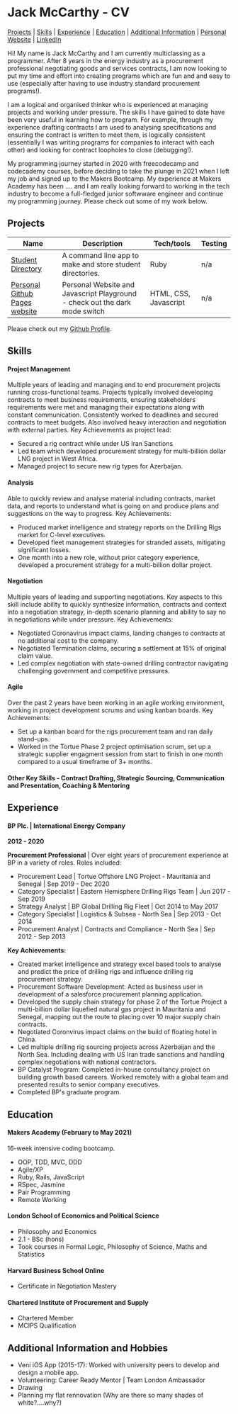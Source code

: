 # Jack McCarthy - CV

[Projects](#projects) | [Skills](#skills) | [Experience](#experience) | [Education](#education) | [Additional Information](#additional-information-and-hobbies) | [Personal Website](https://jackmcc08.github.io/) | [LinkedIn](https://www.linkedin.com/in/jackmcc08/)

Hi! My name is Jack McCarthy and I am currently multiclassing as a programmer. After 8 years in the energy industry as a procurement professional negotiating goods and services contracts, I am now looking to put my time and effort into creating programs which are fun and and easy to use (especially after having to use industry standard procurement programs!). 

I am a logical and organised thinker who is experienced at managing projects and working under pressure. The skills I have gained to date have been very useful in learning how to program. For example, through my experience drafting contracts I am used to analysing specifications and ensuring the contract is written to meet them, is logically consistent (essentially I was writing programs for companies to interact with each other) and looking for contract loopholes to close (debugging!).  

My programming journey started in 2020 with freecodecamp and codecademy courses, before deciding to take the plunge in 2021 when I left my job and signed up to the Makers Bootcamp. My experience at Makers Academy has been .... and I am really looking forward to working in the tech industry to become a full-fledged junior softwware engineer and continue my programming journey. Please check out some of my work below.

## Projects

| Name                         | Description       | Tech/tools        | Testing           |
| ---------------------------- | ----------------- | ----------------- | ----------------- |
| [Student Directory](https://github.com/jackmcc08/makers-wk4-student-directory) | A command line app to make and store student directories. | Ruby| n/a |
| [Personal Github Pages website](https://jackmcc08.github.io/)| Personal Website and Javascript Playground - check out the dark mode switch | HTML, CSS, Javascript | n/a |

Please check out my [Github Profile](https://github.com/jackmcc08).

## Skills

#### Project Management

Multiple years of leading and managing end to end procurement projects running cross-functional teams. Projects typically involved developing contracts to meet business requirements, ensuring stakeholders requirements were met and managing their expectations along with constant communication. Consistently worked to deadlines and secured contracts to meet budgets. Also involved heavy interaction and negotiation with external parties. 
Key Achievements as project lead:
- Secured a rig contract while under US Iran Sanctions
- Led team which developed procurement strategy for multi-billion dollar LNG project in West Africa.
- Managed project to secure new rig types for Azerbaijan.


#### Analysis

Able to quickly review and analyse material including contracts, market data, and reports to understand what is going on and produce plans and suggestions on the way to progress. 
Key Achievements:
- Produced market intelligence and strategy reports on the Drilling Rigs market for C-level executives. 
- Developed fleet management strategies for stranded assets, mitigating significant losses.
- One month into a new role, without prior category experience, developed a procurement strategy for a multi-billion dollar project.


#### Negotiation

Multiple years of leading and supporting negotiations. Key aspects to this skill include ability to quickly synthesize information, contracts and context into a negotiation strategy, in-depth scenario planning and ability to say no in negotiations while under pressure. 
Key Achievements:
- Negotiated Coronavirus impact claims, landing changes to contracts at no additional cost to the company.
- Negotiated Termination claims, securing a settlement at 15% of original claim value.
- Led complex negotiation with state-owned drilling contractor navigating challenging government and competitive pressures. 

#### Agile

Over the past 2 years have been working in an agile working environment, working in project development scrums and using kanban boards. 
Key Achievements:
- Set up a kanban board for the rigs procurement team and ran daily stand-ups.
- Worked in the Tortue Phase 2 project optimisation scrum, set up a strategic supplier engagment session from start to finish in one month compared to a usual timeframe of 3+ months. 

#### Other Key Skills - Contract Drafting, Strategic Sourcing, Communication and Presentation, Coaching & Mentoring

## Experience

#### BP Plc. | International Energy Company

**2012 - 2020**

**Procurement Professional** | Over eight years of procurement experience at BP in a variety of roles. Roles included:
- Procurement Lead | Tortue Offshore LNG Project - Mauritania and Senegal | Sep 2019 - Dec 2020
- Category Specialist | Eastern Hemisphere Drilling Rigs Team | Jun 2017 - Sep 2019
- Strategy Analyst | BP Global Drilling Rig Fleet | Oct 2014 to May 2017
- Category Specialist | Logistics & Subsea - North Sea | Sep 2013 - Oct 2014
- Procurement Analyst | Contracts and Compliance - North Sea | Sep 2012 - Sep 2013 

**Key Achievements:**
- Created market intelligence and strategy excel based tools to analyse and predict the price of drilling rigs and influence drilling rig procurement strategy. 
- Procurement Software Development:  Acted as business user in development of a salesforce procurement planning application.
- Developed the supply chain strategy for phase 2 of the Tortue Project a multi-billion dollar liquefied natural gas project in Mauritania and Senegal, mapping out the route to placing over 10 major supply chain contracts.
- Negotiated Coronvirus impact claims on the build of floating hotel in China.
- Led multiple drilling rig sourcing projects across Azerbaijan and the North Sea. Including dealing with US Iran trade sanctions and handling complex negotiations with national contractors.
- BP Catalyst Program: Completed in-house consultancy project on building growth based careers. Worked remotely with a global team and presented results to senior company executives. 
- Completed BP's graduate program.


## Education

#### Makers Academy (February to May 2021)

16-week intensive coding bootcamp.
- OOP, TDD, MVC, DDD
- Agile/XP
- Ruby, Rails, JavaScript
- RSpec, Jasmine
- Pair Programming 
- Remote Working 

#### London School of Economics and Political Science 

- Philosophy and Economics
- 2.1 - BSc (hons)
- Took courses in Formal Logic, Philosophy of Science, Maths and Statistics

#### Harvard Business School Online

- Certificate in Negotiation Mastery

#### Chartered Institute of Procurement and Supply

- Chartered Member
- MCIPS Qualification

## Additional Information and Hobbies

- Veni iOS App (2015-17): Worked with university peers to develop and design a mobile app.
- Volunteering: Career Ready Mentor | Team London Ambassador
- Drawing
- Planning my flat rennovation (Why are there so many shades of white?....why?)
